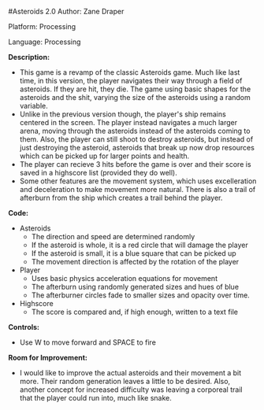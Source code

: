 #Asteroids 2.0
Author: Zane Draper

Platform: Processing

Language: Processing

**Description:**

* This game is a revamp of the classic Asteroids game. Much like last time, in this version, the player navigates their way through a field of asteroids. If they are hit, they die. The game using basic shapes for the asteroids and the shit, varying the size of the asteroids using a random variable.
* Unlike in the previous version though, the player's ship remains centered in the screen. The player instead navigates a much larger arena, moving through the asteroids instead of the asteroids coming to them. Also, the player can still shoot to destroy asteroids, but instead of just destroying the asteroid, asteroids that break up now drop resources which can be picked up for larger points and health.
* The player can recieve 3 hits before the game is over and their score is saved in a highscore list (provided they do well).
* Some other features are the movement system, which uses excelleration and deceleration to make movement more natural. There is also a trail of afterburn from the ship which creates a trail behind the player.

**Code:**
* Asteroids
	* The direction and speed are determined randomly
	* If the asteroid is whole, it is a red circle that will damage the player
	* If the asteroid is small, it is a blue square that can be picked up
	* The movement direction is affected by the rotation of the player
* Player
	* Uses basic physics acceleration equations for movement
	* The afterburn using randomly generated sizes and hues of blue
	* The afterburner circles fade to smaller sizes and opacity over time.
* Highscore
	* The score is compared and, if high enough, written to a text file

**Controls:**
* Use W to move forward and SPACE to fire
		
		
**Room for Improvement:**
* I would like to improve the actual asteroids and their movement a bit more. Their random generation leaves a little to be desired. Also, another concept for increased difficulty was leaving a corporeal trail that the player could run into, much like snake.
